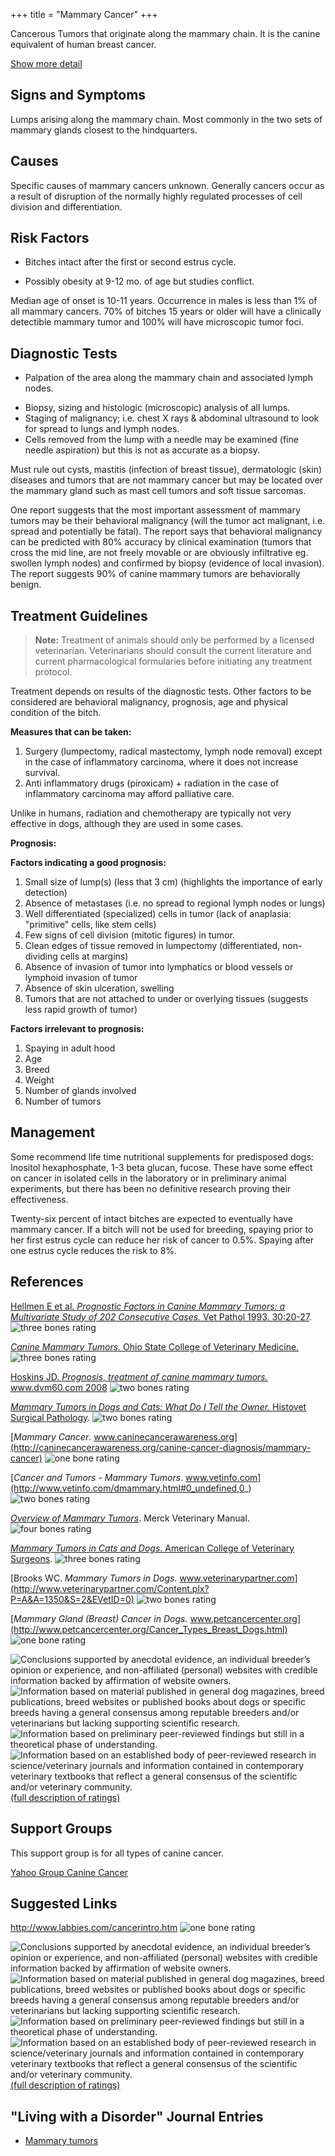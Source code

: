 +++
title = "Mammary Cancer"
+++



Cancerous Tumors that originate along the mammary chain. It is the
canine equivalent of human breast cancer.





[Show more detail](mammary-cancer-15a76.html?showlong=1)




Signs and Symptoms
------------------

Lumps arising along the mammary chain. Most commonly in the two sets of
mammary glands closest to the hindquarters.

Causes
------

Specific causes of mammary cancers unknown. Generally cancers occur as a
result of disruption of the normally highly regulated processes of cell
division and differentiation.

Risk Factors
------------

-    Bitches intact after the first or second estrus cycle.

<!-- -->

-   Possibly obesity at 9-12 mo. of age but studies conflict.

Median age of onset is 10-11 years. Occurrence in males is less than 1%
of all mammary cancers. 70% of bitches 15 years or older will have a
clinically detectible mammary tumor and 100% will have microscopic tumor
foci.

Diagnostic Tests
----------------

-    Palpation of the area along the mammary chain and associated lymph
    nodes.

<!-- -->

-   Biopsy, sizing and histologic (microscopic) analysis of all lumps.
-   Staging of malignancy; i.e. chest X rays & abdominal ultrasound to
    look for spread to lungs and lymph nodes.
-   Cells removed from the lump with a needle may be examined (fine
    needle aspiration) but this is not as accurate as a biopsy.



Must rule out cysts, mastitis (infection of breast tissue), dermatologic
(skin) diseases and tumors that are not mammary cancer but may be
located over the mammary gland such as mast cell tumors and soft tissue
sarcomas.



One report suggests that the most important assessment of mammary tumors
may be their behavioral malignancy (will the tumor act malignant, i.e.
spread and potentially be fatal). The report says that behavioral
malignancy can be predicted with 80% accuracy by clinical examination
(tumors that cross the mid line, are not freely movable or are obviously
infiltrative eg. swollen lymph nodes) and confirmed by biopsy (evidence
of local invasion). The report suggests 90% of canine mammary tumors are
behaviorally benign.



Treatment Guidelines
--------------------

> **Note:** Treatment of animals should only be performed by a licensed
> veterinarian. Veterinarians should consult the current literature and
> current pharmacological formularies before initiating any treatment
> protocol.



Treatment depends on results of the diagnostic tests. Other factors to
be considered are behavioral malignancy, prognosis, age and physical
condition of the bitch.

**Measures that can be taken:**

1.  Surgery (lumpectomy, radical mastectomy, lymph node removal) except
    in the case of inflammatory carcinoma, where it does not increase
    survival.
2.  Anti inflammatory drugs (piroxicam) + radiation in the case of
    inflammatory carcinoma may afford palliative care.

Unlike in humans, radiation and chemotherapy are typically not very
effective in dogs, although they are used in some cases.



**Prognosis:**

**Factors indicating a good prognosis:**

1.  Small size of lump(s) (less that 3 cm) (highlights the importance of
    early detection)
2.  Absence of metastases (i.e. no spread to regional lymph nodes or
    lungs)
3.  Well differentiated (specialized) cells in tumor (lack of anaplasia:
    "primitive" cells, like stem cells)
4.  Few signs of cell division (mitotic figures) in tumor.
5.  Clean edges of tissue removed in lumpectomy (differentiated,
    non-dividing cells at margins)
6.  Absence of invasion of tumor into lymphatics or blood vessels or
    lymphoid invasion of tumor
7.  Absence of skin ulceration, swelling
8.  Tumors that are not attached to under or overlying tissues (suggests
    less rapid growth of tumor)



**Factors irrelevant to prognosis:**

1.  Spaying in adult hood
2.  Age
3.  Breed
4.  Weight
5.  Number of glands involved
6.  Number of tumors

Management
----------



Some recommend life time nutritional supplements for predisposed dogs:
Inositol hexaphosphate, 1-3 beta glucan, fucose. These have some effect
on cancer in isolated cells in the laboratory or in preliminary animal
experiments, but there has been no definitive research proving their
effectiveness.



Twenty-six percent of intact bitches are expected to eventually have
mammary cancer. If a bitch will not be used for breeding, spaying prior
to her first estrus cycle can reduce her risk of cancer to 0.5%. Spaying
after one estrus cycle reduces the risk to 8%.

References
----------

[Hellmen E et al. *Prognostic Factors in Canine Mammary Tumors:  a
Multivariate Study of 202 Consecutive Cases.* Vet Pathol 1993.
30:20-27](http://vet.sagepub.com/content/30/1/20.short).
![three bones
rating](/img/3-bones.gif)



[*Canine Mammary Tumors.* Ohio State College of Veterinary
Medicine.](http://vet.osu.edu/vmc/canine-mammary-tumors)
![three bones
rating](/img/3-bones.gif)



[Hoskins JD. *Prognosis, treatment of canine mammary tumors.*
www.dvm60.com
2008](http://veterinarynews.dvm360.com/dvm/Medicine/Prognosis-treatment-of-canine-mammary-tumors/ArticleStandard/Article/detail/520483)
![two bones
rating](/img/2-bones.gif)



  [*Mammary Tumors in Dogs and Cats: What Do I Tell the Owner.* Histovet
Surgical
Pathology](http://www.histovet.com/pdf/HIS_MammaryTumor.pdf).
![two bones
rating](/img/2-bones.gif)

[*Mammary Cancer*.
www.caninecancerawareness.org](http://caninecancerawareness.org/canine-cancer-diagnosis/mammary-cancer)
![one bone
rating](/img/1-bone.gif)



[*Cancer and Tumors - Mammary Tumors*.
www.vetinfo.com](http://www.vetinfo.com/dmammary.html#0_undefined,0_)
![two bones
rating](/img/2-bones.gif)



[*Overview of Mammary
Tumors*](http://www.merckvetmanual.com/mvm/reproductive_system/mammary_tumors/overview_of_mammary_tumors.html).
Merck Veterinary Manual. ![four bones
rating](/img/4-bones.gif)



 [*Mammary Tumors in Cats and Dogs*. American College of Veterinary
Surgeons](https://www.acvs.org/small-animal/mammary-tumors).
![three bones
rating](/img/3-bones.gif)



[Brooks WC. *Mammary Tumors in Dogs.*
www.veterinarypartner.com](http://www.veterinarypartner.com/Content.plx?P=A&A=1350&S=2&EVetID=0)
![two bones
rating](/img/2-bones.gif)


[*Mammary Gland (Breast) Cancer in Dogs.*
www.petcancercenter.org](http://www.petcancercenter.org/Cancer_Types_Breast_Dogs.html)
 ![one bone
rating](/img/1-bone.gif)



![](mammary-cancer-1/bone.gif "Conclusions supported by anecdotal evidence, an individual breeder’s opinion or experience, and non-affiliated (personal) websites with credible information backed by affirmation of website owners.")
![](mammary-cancer-1/2-bones.gif "Information based on material published in general dog magazines, breed publications, breed websites or published books about dogs or specific breeds  having a general consensus among reputable breeders and/or veterinarians but lacking supporting scientific research.")
![](mammary-cancer-1/3-bones.gif "Information based on preliminary peer-reviewed findings but still in a theoretical phase of understanding.")
![](mammary-cancer-1/4-bones.gif "Information based on an established body of peer-reviewed research in science/veterinary journals and information contained in contemporary veterinary textbooks that reflect a general consensus of the scientific and/or veterinary community.")
[(full description of ratings)](ratings-what-do-they-mean.html)



Support Groups
--------------

This support group is for all types of canine cancer.

[Yahoo Group Canine
Cancer](https://groups.yahoo.com/neo/groups/caninecancer/info)

Suggested Links
---------------

<http://www.labbies.com/cancerintro.htm>  ![one bone
rating](/img/1-bone.gif)





![](mammary-cancer-1/bone.gif "Conclusions supported by anecdotal evidence, an individual breeder’s opinion or experience, and non-affiliated (personal) websites with credible information backed by affirmation of website owners.")
![](mammary-cancer-1/2-bones.gif "Information based on material published in general dog magazines, breed publications, breed websites or published books about dogs or specific breeds  having a general consensus among reputable breeders and/or veterinarians but lacking supporting scientific research.")
![](mammary-cancer-1/3-bones.gif "Information based on preliminary peer-reviewed findings but still in a theoretical phase of understanding.")
![](mammary-cancer-1/4-bones.gif "Information based on an established body of peer-reviewed research in science/veterinary journals and information contained in contemporary veterinary textbooks that reflect a general consensus of the scientific and/or veterinary community.")
[(full description of ratings)](ratings-what-do-they-mean.html)


"Living with a Disorder" Journal Entries
----------------------------------------

- [Mammary tumors](/diseases/mammary-cancer-1-mammary-tumors)
